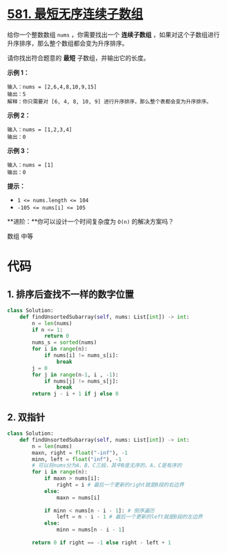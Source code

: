 <!--
 * @Description: 
 * @Autor: Au3C2
 * @Date: 2021-08-03 17:03:16
 * @LastEditors: Au3C2
 * @LastEditTime: 2021-08-03 17:03:16
-->
# [581. 最短无序连续子数组](https://leetcode-cn.com/problems/shortest-unsorted-continuous-subarray/)

给你一个整数数组 `nums` ，你需要找出一个 **连续子数组** ，如果对这个子数组进行升序排序，那么整个数组都会变为升序排序。

请你找出符合题意的 **最短** 子数组，并输出它的长度。

 

**示例 1：**

```
输入：nums = [2,6,4,8,10,9,15]
输出：5
解释：你只需要对 [6, 4, 8, 10, 9] 进行升序排序，那么整个表都会变为升序排序。
```

**示例 2：**

```
输入：nums = [1,2,3,4]
输出：0
```

**示例 3：**

```
输入：nums = [1]
输出：0
```

 

**提示：**

-   `1 <= nums.length <= 104`
-   `-105 <= nums[i] <= 105`

 

**进阶：**你可以设计一个时间复杂度为 `O(n)` 的解决方案吗？

数组 中等

# 代码

## 1. 排序后查找不一样的数字位置

```python
class Solution:
    def findUnsortedSubarray(self, nums: List[int]) -> int:
        n = len(nums)
        if n <= 1:
            return 0
        nums_s = sorted(nums)
        for i in range(n):
            if nums[i] != nums_s[i]:
                break
        j = 0
        for j in range(n-1, i , -1):
            if nums[j] != nums_s[j]:
                break
        return j - i + 1 if j else 0
```

## 2. 双指针

```python
class Solution:
    def findUnsortedSubarray(self, nums: List[int]) -> int:
        n = len(nums)
        maxn, right = float("-inf"), -1
        minn, left = float("inf"), -1
        # 可以将nums分为A、B、C三段，其中B是无序的，A、C是有序的
        for i in range(n):
            if maxn > nums[i]:
                right = i # 最后一个更新的right就是B段的右边界
            else:
                maxn = nums[i]
            
            if minn < nums[n - i - 1]: # 倒序遍历
                left = n - i - 1 # 最后一个更新的left就是B段的左边界
            else:
                minn = nums[n - i - 1]
        
        return 0 if right == -1 else right - left + 1
```


